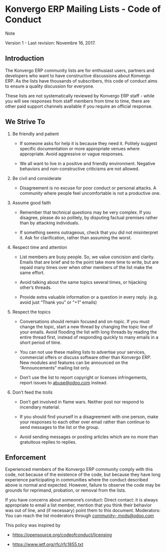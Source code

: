 # Konvergo ERP Mailing Lists - Code of Conduct

<div class="alert alert-primary">
<p class="alert-title">
Note</p><p>Version 1 - Last revision: Novembre 16, 2017.</p>
</div>

## Introduction

The Konvergo ERP community lists are for enthusiast users, partners and developers who
want to have constructive discussions about Konvergo ERP. As the lists have thousands
of subscribers, this code of conduct aims to ensure a quality discussion for
everyone.

These lists are not systematically reviewed by Konvergo ERP staff - while you will see
responses from staff members from time to time, there are other paid support
channels available if you require an official response.

## We Strive To

  1. Be friendly and patient

     * If someone asks for help it is because they need it. Politely suggest specific documentation or more appropriate venues where appropriate. Avoid aggressive or vague responses.

     * We all want to live in a positive and friendly environment. Negative behaviors and non-constructive criticisms are not allowed.

  2. Be civil and considerate

     * Disagreement is no excuse for poor conduct or personal attacks. A community where people feel uncomfortable is not a productive one.

  3. Assume good faith

     * Remember that technical questions may be very complex. If you disagree, please do so politely, by disputing factual premises rather than by attacking individuals.

     * If something seems outrageous, check that you did not misinterpret it. Ask for clarification, rather than assuming the worst.

  4. Respect time and attention

     * List members are busy people. So, we value concision and clarity. Emails that are brief and to the point take more time to write, but are repaid many times over when other members of the list make the same effort.

     * Avoid talking about the same topics several times, or hijacking other’s threads.

     * Provide extra valuable information or a question in every reply. (e.g. avoid just “Thank you” or “+1” emails)

  5. Respect the topics

     * Conversations should remain focused and on-topic. If you must change the topic, start a new thread by changing the topic line of your emails. Avoid flooding the list with long threads by reading the entire thread first, instead of responding quickly to many emails in a short period of time.

     * You can not use these mailing lists to advertise your services, commercial offers or discuss software other than Konvergo ERP. New modules and features can be announced on the “Announcements” mailing list only.

     * Don’t use the list to report copyright or licenses infringements, report issues to [abuse@odoo.com](mailto:abuse%40odoo.com) instead.

  6. Don’t feed the trolls

     * Don’t get involved in flame wars. Neither post nor respond to incendiary material.

     * If you should find yourself in a disagreement with one person, make your responses to each other over email rather than continue to send messages to the list or the group.

     * Avoid sending messages or posting articles which are no more than gratuitous replies to replies.

## Enforcement

Experienced members of the Konvergo ERP community comply with this code, not because
of the existence of the code, but because they have long experience
participating in communities where the conduct described above is normal and
expected. However, failure to observe the code may be grounds for reprimand,
probation, or removal from the lists.

If you have concerns about someone’s conduct: Direct contact: it is always
appropriate to email a list member, mention that you think their behavior was
out of line, and (if necessary) point them to this document. Moderators: You
can reach the list moderators through [community-
mods@odoo.com](mailto:community-mods%40odoo.com)

This policy was inspired by

  * <https://opensource.org/codeofconduct/licensing>

  * <https://www.ietf.org/rfc/rfc1855.txt>

